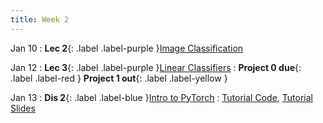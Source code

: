 ```yaml
---
title: Week 2
---
```


Jan 10
: **Lec 2**{: .label .label-purple }[Image Classification](#)
  <!-- : [3.1](#), [2.2](#), [2.3](#) -->

Jan 12
: **Lec 3**{: .label .label-purple }[Linear Classifiers](#)
: **Project 0 due**{: .label .label-red } **Project 1 out**{: .label .label-yellow }

Jan 13
: **Dis 2**{: .label .label-blue }[Intro to PyTorch](#)
  : [Tutorial Code](https://pytorch.org/tutorials/beginner/basics/intro.html), [Tutorial Slides](#)
